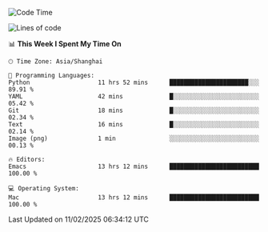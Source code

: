 <!--START_SECTION:waka-->
![Code Time](http://img.shields.io/badge/Code%20Time-2%2C521%20hrs%2058%20mins-blue)

![Lines of code](https://img.shields.io/badge/From%20Hello%20World%20I%27ve%20Written-335.2%20thousand%20lines%20of%20code-blue)

📊 **This Week I Spent My Time On** 

```text
🕑︎ Time Zone: Asia/Shanghai

💬 Programming Languages: 
Python                   11 hrs 52 mins      ██████████████████████░░░   89.91 % 
YAML                     42 mins             █░░░░░░░░░░░░░░░░░░░░░░░░   05.42 % 
Git                      18 mins             █░░░░░░░░░░░░░░░░░░░░░░░░   02.34 % 
Text                     16 mins             █░░░░░░░░░░░░░░░░░░░░░░░░   02.14 % 
Image (png)              1 min               ░░░░░░░░░░░░░░░░░░░░░░░░░   00.13 % 

🔥 Editors: 
Emacs                    13 hrs 12 mins      █████████████████████████   100.00 % 

💻 Operating System: 
Mac                      13 hrs 12 mins      █████████████████████████   100.00 % 
```


 Last Updated on 11/02/2025 06:34:12 UTC
<!--END_SECTION:waka-->
